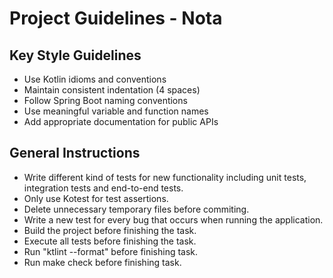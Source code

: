 # Project Guidelines - Nota

## Key Style Guidelines
- Use Kotlin idioms and conventions
- Maintain consistent indentation (4 spaces)
- Follow Spring Boot naming conventions
- Use meaningful variable and function names
- Add appropriate documentation for public APIs

## General Instructions
- Write different kind of tests for new functionality including unit tests, integration tests and end-to-end tests.
- Only use Kotest for test assertions.
- Delete unnecessary temporary files before commiting.
- Write a new test for every bug that occurs when running the application.
- Build the project before finishing the task.
- Execute all tests before finishing the task.
- Run "ktlint --format" before finishing task.
- Run make check before finishing task.
